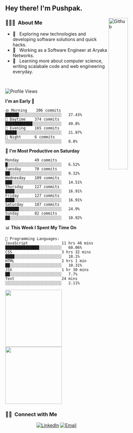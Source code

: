 <h2> Hey there! I'm Pushpak.</h2>

<img width="35%" align="right" alt="Github" src="https://user-images.githubusercontent.com/48678280/88862734-4903af80-d201-11ea-968b-9c939d88a37c.gif" />

<h3> 👨🏻‍💻 &nbsp;About Me </h3>

- 🤔 &nbsp; Exploring new technologies and developing software solutions and quick hacks.
- 💼 &nbsp; Working as a Software Engineer at Aryaka Networks.
- 🌱 &nbsp; Learning more about computer science, writing scalabale code and web engineering everyday.

<!-- <h3> 🛠 &nbsp;Tech Stack</h3> -->

<!-- - 🌐 &nbsp;
  ![JavaScript](https://img.shields.io/badge/-JavaScript-333333?style=flat&logo=javascript)
  ![React](https://img.shields.io/badge/-React-333333?style=flat&logo=react)
  ![Vue](https://img.shields.io/badge/-Vue-333333?style=flat&logo=vue,js)
  ![Node.js](https://img.shields.io/badge/-Node.js-333333?style=flat&logo=node.js) -->
  
<!-- - 💻 &nbsp;
  ![Java](https://img.shields.io/badge/-Java-333333?style=flat&logo=Java&logoColor=007396)
- 🛢 &nbsp;
  ![MySQL](https://img.shields.io/badge/-MySQL-333333?style=flat&logo=mysql)
- ⚙️ &nbsp;
  ![Git](https://img.shields.io/badge/-Git-333333?style=flat&logo=git)
- 🔧 &nbsp;
  ![Visual Studio Code](https://img.shields.io/badge/-Visual%20Studio%20Code-333333?style=flat&logo=visual-studio-code&logoColor=007ACC)
  ![Eclipse](https://img.shields.io/badge/-Eclipse-333333?style=flat&logo=eclipse-ide&logoColor=2C2255) -->

<br/>

<!--START_SECTION:waka-->
![Profile Views](http://img.shields.io/badge/Profile%20Views-2-blue)

**I'm an Early 🐤** 

```text
🌞 Morning    206 commits    ██████░░░░░░░░░░░░░░░░░░░   27.43% 
🌆 Daytime    374 commits    ████████████░░░░░░░░░░░░░   49.8% 
🌃 Evening    165 commits    █████░░░░░░░░░░░░░░░░░░░░   21.97% 
🌙 Night      6 commits      ░░░░░░░░░░░░░░░░░░░░░░░░░   0.8%

```
📅 **I'm Most Productive on Saturday** 

```text
Monday       49 commits     █░░░░░░░░░░░░░░░░░░░░░░░░   6.52% 
Tuesday      70 commits     ██░░░░░░░░░░░░░░░░░░░░░░░   9.32% 
Wednesday    109 commits    ███░░░░░░░░░░░░░░░░░░░░░░   14.51% 
Thursday     127 commits    ████░░░░░░░░░░░░░░░░░░░░░   16.91% 
Friday       127 commits    ████░░░░░░░░░░░░░░░░░░░░░   16.91% 
Saturday     187 commits    ██████░░░░░░░░░░░░░░░░░░░   24.9% 
Sunday       82 commits     ██░░░░░░░░░░░░░░░░░░░░░░░   10.92%

```


📊 **This Week I Spent My Time On** 

```text
💬 Programming Languages: 
JavaScript               11 hrs 46 mins      ███████████████░░░░░░░░░░   60.06% 
CSS                      3 hrs 32 mins       ████░░░░░░░░░░░░░░░░░░░░░   18.1% 
HTML                     2 hrs 1 min         ██░░░░░░░░░░░░░░░░░░░░░░░   10.31% 
JSX                      1 hr 30 mins        ██░░░░░░░░░░░░░░░░░░░░░░░   7.7% 
Text                     24 mins             ░░░░░░░░░░░░░░░░░░░░░░░░░   2.11%

```


<!--END_SECTION:waka-->


<a href="https://github.com/PushpakB3096">
  <img height="180em" src="https://github-readme-stats.vercel.app/api?username=PushpakB3096&show_icons=true&theme=merko" />
  <img height="180em" src="https://github-readme-stats.vercel.app/api/top-langs/?username=PushpakB3096&theme=merko&layout=compact" />
</a>

<br/>

<h3> 🤝🏻 &nbsp;Connect with Me </h3>

<p align="center">
<!-- <a href="https://www.adityavsingh.com/"><img alt="Website" src="https://img.shields.io/badge/Website-www.adityavsingh.com-blue?style=flat-square&logo=google-chrome"></a> -->
<a href="https://www.linkedin.com/in/pushpak-bhattacharya/"><img alt="LinkedIn" src="https://img.shields.io/badge/LinkedIn-Pushpak%20Bhattacharya-blue?style=flat-square&logo=linkedin"></a>
<a href="mailto:rtpushpak@gmail.com"><img alt="Email" src="https://img.shields.io/badge/Email-rtpushpak@gmail.com-blue?style=flat-square&logo=gmail"></a>
</p>
